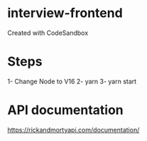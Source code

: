 # interview-frontend
Created with CodeSandbox

# Steps
1- Change Node to V16
2- yarn
3- yarn start

# API documentation
https://rickandmortyapi.com/documentation/
